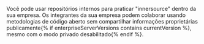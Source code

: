 Você pode usar repositórios internos para praticar "innersource" dentro da sua empresa. Os integrantes da sua empresa podem colaborar usando metodologias de código aberto sem compartilhar informações proprietárias publicamente{% if enterpriseServerVersions contains currentVersion %}, mesmo com o modo privado desabilitado{% endif %}.
